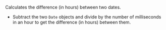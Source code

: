 Calculates the difference (in hours) between two dates.

- Subtract the two `Date` objects and divide by the number of milliseconds in an hour to get the difference (in hours) between them.